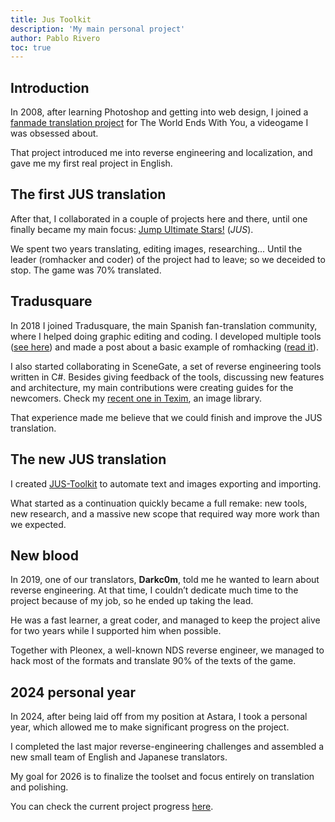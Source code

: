 ```yaml
---
title: Jus Toolkit
description: 'My main personal project'
author: Pablo Rivero
toc: true
---
```


## Introduction

In 2008, after learning Photoshop and getting into web design, I joined a [fanmade translation project](https://www.elotrolado.net/hilo_100-voces-traduccion-del-twewy_1002815) for The World Ends With You, a videogame I was obsessed about.

That project introduced me into reverse engineering and localization, and gave me my first real project in English.

## The first JUS translation

After that, I collaborated in a couple of projects here and there, until one finally became my main focus: [Jump Ultimate Stars!](https://web.archive.org/web/20100419132357/https://www.espalnds.com/foros/showthread.php?t=34478) (_JUS_). 

We spent two years translating, editing images, researching... Until the leader (romhacker and coder) of the project had to leave; so we deceided to stop. The game was 70% translated.

## Tradusquare

In 2018 I joined Tradusquare, the main Spanish fan-translation community, where I helped doing graphic editing and coding.
I developed multiple tools ([see here](https://github.com/stars/priverop/lists/my-romhacking-tools)) and made a post about a basic example of romhacking ([read it](https://priverop.medium.com/coming-back-to-rom-hacking-3d7e98262082)).

I also started collaborating in SceneGate, a set of reverse engineering tools written in C#. Besides giving feedback of the tools, discussing new features and architecture, my main contributions were creating guides for the newcomers. Check my [recent one in Texim](https://code.pleonex.dev/SceneGate/Texim/pulls/37), an image library.

That experience made me believe that we could finish and improve the JUS translation. 

## The new JUS translation

I created [JUS-Toolkit](https://github.com/priverop/JUSToolkit) to automate text and images exporting and importing.

What started as a continuation quickly became a full remake: new tools, new research, and a massive new scope that required way more work than we expected.

## New blood

In 2019, one of our translators, **Darkc0m**, told me he wanted to learn about reverse engineering. At that time, I couldn’t dedicate much time to the project because of my job, so he ended up taking the lead.

He was a fast learner, a great coder, and managed to keep the project alive for two years while I supported him when possible.

Together with Pleonex, a well-known NDS reverse engineer, we managed to hack most of the formats and translate 90% of the texts of the game.

## 2024 personal year

In 2024, after being laid off from my position at Astara, I took a personal year, which allowed me to make significant progress on the project.

I completed the last major reverse-engineering challenges and assembled a new small team of English and Japanese translators.

My goal for 2026 is to finalize the toolset and focus entirely on translation and polishing.

You can check the current project progress [here](https://tradusquare.es/proyectos/jump-ultimate-stars/).